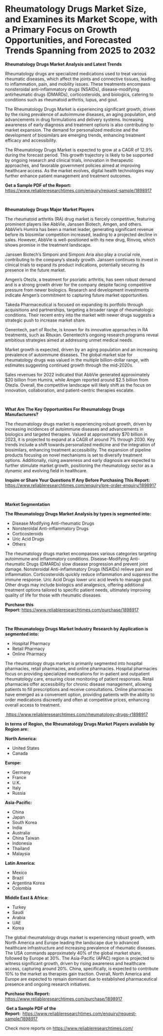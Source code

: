 <p><h1>Rheumatology Drugs Market Size, and Examines its Market Scope, with a Primary Focus on Growth Opportunities, and Forecasted Trends Spanning from 2025 to 2032</h1></p><p><strong>Rheumatology Drugs Market Analysis and Latest Trends</strong></p>
<p><p>Rheumatology drugs are specialized medications used to treat various rheumatic diseases, which affect the joints and connective tissues, leading to inflammation, pain, and mobility issues. These treatments encompass nonsteroidal anti-inflammatory drugs (NSAIDs), disease-modifying antirheumatic drugs (DMARDs), corticosteroids, and biologics, catering to conditions such as rheumatoid arthritis, lupus, and gout.</p><p>The Rheumatology Drugs Market is experiencing significant growth, driven by the rising prevalence of autoimmune diseases, an aging population, and advancements in drug formulations and delivery systems. Increasing awareness of early diagnosis and treatment options is also contributing to market expansion. The demand for personalized medicine and the development of biosimilars are emerging trends, enhancing treatment efficacy and accessibility.</p><p>The Rheumatology Drugs Market is expected to grow at a CAGR of 12.9% during the forecast period. This growth trajectory is likely to be supported by ongoing research and clinical trials, innovation in therapeutic approaches, and favorable government policies aimed at improving healthcare access. As the market evolves, digital health technologies may further enhance patient management and treatment outcomes.</p></p>
<p><strong>Get a Sample PDF of the Report:&nbsp;</strong> <a href="https://www.reliableresearchtimes.com/enquiry/request-sample/1898917?utm_campaign=2669&utm_medium=2&utm_source=Github&utm_content=ia&utm_term=09032025&utm_id=rheumatology-drugs">https://www.reliableresearchtimes.com/enquiry/request-sample/1898917</a></p>
<p>&nbsp;</p>
<p><strong>Rheumatology Drugs Major Market Players</strong></p>
<p><p>The rheumatoid arthritis (RA) drug market is fiercely competitive, featuring prominent players like AbbVie, Janssen Biotech, Amgen, and others. AbbVie’s Humira has been a market leader, generating significant revenue before its biosimilar competition increased, leading to a projected decline in sales. However, AbbVie is well-positioned with its new drug, Rinvoq, which shows promise in the treatment landscape.</p><p>Janssen Biotech’s Simponi and Simponi Aria also play a crucial role, contributing to the company’s steady growth. Janssen continues to invest in clinical trials to expand its product indications, potentially securing its presence in the future market.</p><p>Amgen’s Otezla, a treatment for psoriatic arthritis, has seen robust demand and is a strong growth driver for the company despite facing competitive pressure from newer biologics. Research and development investments indicate Amgen’s commitment to capturing future market opportunities.</p><p>Takeda Pharmaceutical is focused on expanding its portfolio through acquisitions and partnerships, targeting a broader range of rheumatologic conditions. Their recent entry into the market with newer drugs suggests a strategic push to increase market share.</p><p>Genentech, part of Roche, is known for its innovative approaches in RA treatments, such as Rituxan. Genentech’s ongoing research programs reveal ambitious strategies aimed at addressing unmet medical needs.</p><p>Market growth is expected, driven by an aging population and an increasing prevalence of autoimmune diseases. The global market size for rheumatology drugs was valued in the multiple billion-dollar range, with estimates suggesting continued growth through the mid-2020s.</p><p>Sales revenues for 2022 indicated that AbbVie generated approximately $20 billion from Humira, while Amgen reported around $2.5 billion from Otezla. Overall, the competitive landscape will likely shift as the focus on innovation, collaboration, and patient-centric therapies escalate.</p></p>
<p>&nbsp;</p>
<p><strong>What Are The Key Opportunities For Rheumatology Drugs Manufacturers?</strong></p>
<p><p>The rheumatology drugs market is experiencing robust growth, driven by increasing incidences of autoimmune diseases and advancements in biologics and targeted therapies. Valued at approximately $70 billion in 2023, it is projected to expand at a CAGR of around 7% through 2030. Key trends include a shift towards personalized medicine and the integration of biosimilars, enhancing treatment accessibility. The expansion of pipeline products focusing on novel mechanisms is set to diversify treatment options. Additionally, rising awareness and early diagnosis are expected to further stimulate market growth, positioning the rheumatology sector as a dynamic and evolving field in healthcare.</p></p>
<p><strong>Inquire or Share Your Questions If Any Before Purchasing This Report:</strong> <a href="https://www.reliableresearchtimes.com/enquiry/pre-order-enquiry/1898917?utm_campaign=2669&utm_medium=2&utm_source=Github&utm_content=ia&utm_term=09032025&utm_id=rheumatology-drugs">https://www.reliableresearchtimes.com/enquiry/pre-order-enquiry/1898917</a></p>
<p>&nbsp;</p>
<p><strong>Market Segmentation</strong></p>
<p><strong>The Rheumatology Drugs Market Analysis by types is segmented into:</strong></p>
<p><ul><li>Disease Modifying Anti-rheumatic Drugs</li><li>Nonsteroidal Anti-inflammatory Drugs</li><li>Corticosteroids</li><li>Uric Acid Drugs</li><li>Others</li></ul></p>
<p><p>The rheumatology drugs market encompasses various categories targeting autoimmune and inflammatory conditions. Disease-Modifying Anti-rheumatic Drugs (DMARDs) slow disease progression and prevent joint damage. Nonsteroidal Anti-inflammatory Drugs (NSAIDs) relieve pain and inflammation. Corticosteroids quickly reduce inflammation and suppress the immune response. Uric Acid Drugs lower uric acid levels to manage gout. Other drugs may include biologics and analgesics, offering additional treatment options tailored to specific patient needs, ultimately improving quality of life for those with rheumatic diseases.</p></p>
<p><strong>Purchase this Report:&nbsp;</strong><a href="https://www.reliableresearchtimes.com/purchase/1898917?utm_campaign=2669&utm_medium=2&utm_source=Github&utm_content=ia&utm_term=09032025&utm_id=rheumatology-drugs">https://www.reliableresearchtimes.com/purchase/1898917</a></p>
<p>&nbsp;</p>
<p><strong>The Rheumatology Drugs Market Industry Research by Application is segmented into:</strong></p>
<p><ul><li>Hospital Pharmacy</li><li>Retail Pharmacy</li><li>Online Pharmacy</li></ul></p>
<p><p>The rheumatology drugs market is primarily segmented into hospital pharmacies, retail pharmacies, and online pharmacies. Hospital pharmacies focus on providing specialized medications for in-patient and outpatient rheumatology care, ensuring close monitoring of patient responses. Retail pharmacies offer accessibility for chronic disease management, allowing patients to fill prescriptions and receive consultations. Online pharmacies have emerged as a convenient option, providing patients with the ability to order medications discreetly and often at competitive prices, enhancing overall access to treatment.</p></p>
<p><a href="https://www.reliableresearchtimes.com/rheumatology-drugs-r1898917?utm_campaign=2669&utm_medium=2&utm_source=Github&utm_content=ia&utm_term=09032025&utm_id=rheumatology-drugs">&nbsp;https://www.reliableresearchtimes.com/rheumatology-drugs-r1898917</a></p>
<p><strong>In terms of Region, the Rheumatology Drugs Market Players available by Region are:</strong></p>
<p>
    <p> <strong> North America: </strong>
        <ul>
            <li>United States</li>
            <li>Canada</li>
        </ul>
        </p> 
    <p> <strong> Europe: </strong>
        <ul>
            <li>Germany</li>
            <li>France</li>
            <li>U.K.</li>
            <li>Italy</li>
            <li>Russia</li>
        </ul>
        </p> 
    <p> <strong> Asia-Pacific: </strong>
        <ul>
            <li>China</li>
            <li>Japan</li>
            <li>South Korea</li>
            <li>India</li>
            <li>Australia</li>
            <li>China Taiwan</li>
            <li>Indonesia</li>
            <li>Thailand</li>
            <li>Malaysia</li>
        </ul>
        </p> 
    <p> <strong> Latin America: </strong>
        <ul>
            <li>Mexico</li>
            <li>Brazil</li>
            <li>Argentina Korea</li>
            <li>Colombia</li>
        </ul>
        </p> 
    <p> <strong> Middle East & Africa: </strong>
        <ul>
            <li>Turkey</li>
            <li>Saudi</li>
            <li>Arabia</li>
            <li>UAE</li>
            <li>Korea</li>
        </ul>
    </p>
    </p>
<p><p>The global rheumatology drugs market is experiencing robust growth, with North America and Europe leading the landscape due to advanced healthcare infrastructure and increasing prevalence of rheumatic diseases. The USA commands approximately 40% of the global market share, followed by Europe at 30%. The Asia-Pacific (APAC) region is projected to witness significant growth, driven by rising awareness and healthcare access, capturing around 20%. China, specifically, is expected to contribute 10% to the market as therapies gain traction. Overall, North America and Europe are expected to remain dominant due to established pharmaceutical presence and ongoing research initiatives.</p></p>
<p><strong>Purchase this Report: </strong><a href="https://www.reliableresearchtimes.com/purchase/1898917?utm_campaign=2669&utm_medium=2&utm_source=Github&utm_content=ia&utm_term=09032025&utm_id=rheumatology-drugs">https://www.reliableresearchtimes.com/purchase/1898917</a></p>
<p>&nbsp;<strong>Get a Sample PDF of the Report:&nbsp;&nbsp;</strong><a href="https://www.reliableresearchtimes.com/enquiry/request-sample/1898917?utm_campaign=2669&utm_medium=2&utm_source=Github&utm_content=ia&utm_term=09032025&utm_id=rheumatology-drugs">https://www.reliableresearchtimes.com/enquiry/request-sample/1898917</a></p>
<p><strong></strong></p>
<p>Check more reports on <a href="https://www.reliableresearchtimes.com/?utm_campaign=2669&utm_medium=2&utm_source=Github&utm_content=ia&utm_term=09032025&utm_id=rheumatology-drugs">https://www.reliableresearchtimes.com/</a></p>